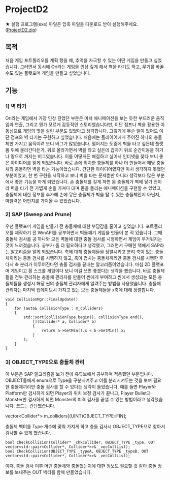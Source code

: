 # ProjectD2
★ 실행 프로그램(exe) 파일은 압축 파일을 다운로드 받아 실행해주세요. ([ProjectD2.zip](https://github.com/Jay9011/ProjectD2/raw/master/ProjectD2.zip "ProjectD2.zip"))

 ## 목적
 처음 게임 포트폴리오를 계획 했을 때, 추억을 자극할 수 있는 어떤 게임을 만들고 싶었습니다.
 그러면서 동시에 Ori라는 게임을 인상 깊게 해서 벽을 타기도 하고, 무기를 바꿀 수도 있는 플랫포머 게임을 만들고 싶었습니다.
 
 ## 기능
 ### 1) 벽 타기
Ori라는 게임에서 가장 인상 깊었던 부분은 마치 애니메이션을 보는 듯한 부드러운 움직임과 연출, 그리고 뭔가 모르게 감동적인 스토리였습니다만, 이단 점프나 벽을 활용한 이동성으로 게임의 맛을 살린 부분도 있었다고 생각합니다.
그렇기에 무슨 일이 있어도 이단 점프와 벽 타기는 구현하고 싶었습니다.
처음에는 플레이어에게 주어진 하나의 충돌체만 가지고 움직이려 보니 버그가 많았습니다.
떨어지는 도중에 벽을 타고 싶은데 플랫폼 위에 올라간다든가, 위로 올라가면서 벽을 타고 싶은데 갑자기 위로 순간이동을 하거나 땅으로 꺼지는 버그였습니다.
이를 어떻게든 해결하고 싶어서 인터넷을 찾다 보니 좋은 아이디어를 얻게 되었습니다.
바로 손에 위치한 충돌체를 하나 더 만들어서 해당 충돌체와 충돌하면 벽을 타는 기능이었습니다.
간단한 아이디어였지만 미처 생각하지 못했던 부분이었고, 한 번 구현을 시작하고 보니 벽을 타는 문제뿐만 아니라 생각보다 많은 부분에서 좋은 기능을 하게 되었습니다.
손 충돌체를 길게 하면 몸 충돌체가 벽에 닿기 전이라 벽을 타기 전 가볍게 손을 가져다 대며 몸을 돌리는 애니메이션을 구현할 수 있었고, 충돌체에 대한 정보를 추가해 손에 닿은 충돌체가 벽을 탈 수 있는 충돌체인지 아닌지, 마찰력은 어떤지를 가져올 수 있었습니다.

 ### 2) SAP (Sweep and Prune)
 우선 플랫포머 게임을 만들기 전 충돌체에 대한 부담감을 줄이고 싶었습니다. 
 포트폴리오를 제작하기 전 WinAPI를 공부하면서 벽돌깨기 게임을 만들어 본 적 있습니다. 그때 충돌체 검사를 공 하나와 모든 벽돌에 대한 충돌 검사를 시행하면서 게임이 무거워지는 것이 느껴졌습니다.
 공부가 좀 더 필요하다고 생각했고, 그러면서 구매한 책에서 SAP라는 알고리즘을 알게 되었습니다. 축에 대해 충돌체들을 정렬시키고 분리 축이 있는 충돌체끼리는 충돌 검사를 시행하지 않고, 축이 겹치는 충돌체끼리만 충돌 검사를 시행한 후 다시 축 분리가 이루어진다면 충돌 검사를 끝내는 알고리즘이었습니다.
 마침 2D 플랫포머 게임이고 횡 스크롤 게임이다 보니 이걸 쓰면 좋겠다는 생각을 했습니다.
 바로 충돌체들을 전부 관리하는 충돌체 관리자를 만들어 씬에게 부여하고 씬에서 생성되는 모든 충돌체들을 생성시 해당 씬의 충돌체 관리자에게 알려주는 방법을 사용했습니다.
 충돌체 관리자는 마지막 업데이트시 가지고 있는 모든 충돌체들을 x축에 대해 정렬합니다. 

    void CollisionMgr::FinalUpdate()
    {
	    for (auto& collisionType : m_colliders)
	    {
		    std::sort(collisionType.begin(), collisionType.end(),
			    [](Collider* a, Collider* b)
			    {
				    return a->GetMin().x < b->GetMin().x;
			    }
		    );
	    }
    }

 ### 3) OBJECT_TYPE으로 충돌체 관리
이 부분은 SAP 알고리즘을 보기 전에 유튜브에서 공부하며 적용했던 부분입니다. OBJECT들에게 enum으로 Type을 구분시켜주고 이를 분리시켜두는 것을 보며 필요한 충돌체끼리만 충돌 검사를 할 수 있다는 생각이 들었습니다.
예를 들면 Player와 Platform만 검사하게 되면 Player의 위치 보정 검사가 끝나고, Player Bullet과 Monster만 검사하게 되면 Monster의 피격 검사를 끝낼 수 있는 방법이라고 생각했습니다.
코드는 간단했습니다.

vector<Collider*> m_colliders[(UINT)OBJECT_TYPE::FIN];

충돌체 벡터를 Type 개수에 맞춰 가지게 하고 충돌 검사시 OBJECT_TYPE으로 찾아서 검사할 수 있게 했습니다.

    bool CheckCollision(Collider* _chkCollider, OBJECT_TYPE _type, OUT vector<std::pair<Collider*, Collider*>>& _vecCollList);
    bool CheckCollision(OBJECT_TYPE _typeA, OBJECT_TYPE _typeB, OUT vector<std::pair<Collider*, Collider*>>& _vecCollList);

이때, 충돌 검사 이후 어떤 충돌체와 충돌했는지에 대한 정보도 필요할 것 같아 충돌 정보를 보내주는 OUT 벡터를 함께 만들었습니다.